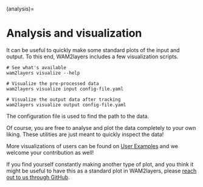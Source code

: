 
(analysis)=
# Analysis and visualization

It can be useful to quickly make some standard plots of the input and output.
To this end, WAM2layers includes a few visualization scripts.

```
# See what's available
wam2layers visualize --help

# Visualize the pre-processed data
wam2layers visualize input config-file.yaml

# Visualize the output data after tracking
wam2layers visualize output config-file.yaml
```

The configuration file is used to find the path to the data.

Of course, you are free to analyse and plot the data completely to your own
liking. These utilities are just meant to quickly inspect the data!

More visualizations of users can be found on [User 
Examples](https://github.com/WAM2layers/user-examples)
and we welcome your contribution as well!

If you find yourself constantly making another type of plot, and you think it
might be useful to have this as a standard plot in WAM2layers, 
please [reach out to us
through GitHub](https://github.com/waM2layers/waM2layers/issues/new).
